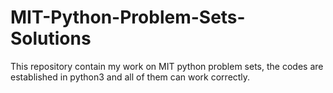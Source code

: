 # MIT-Python-Problem-Sets-Solutions
This repository contain my work on MIT python problem sets, the codes are established in python3 and all of them can work correctly.
